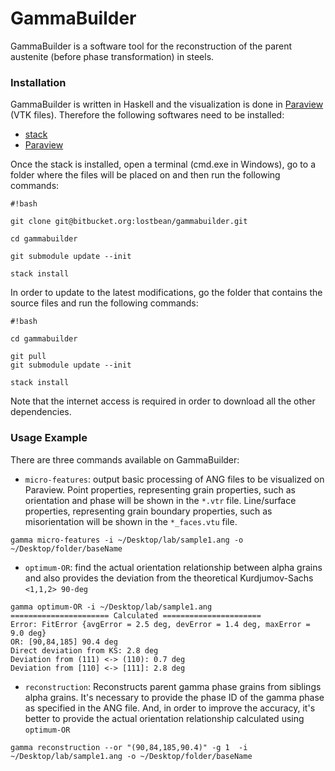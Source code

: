 # GammaBuilder #

GammaBuilder is a software tool for the reconstruction of the parent austenite (before phase transformation) in steels.

### Installation ###

GammaBuilder is written in Haskell and the visualization is done in [Paraview](http://www.paraview.org/) (VTK files). Therefore the following softwares need to be installed:

* [stack](http://docs.haskellstack.org/en/stable/install_and_upgrade/#installupgrade)
* [Paraview](http://www.paraview.org/download/)

Once the stack is installed, open a terminal (cmd.exe in Windows), go to a folder where the files will be placed on and then run the following commands:

```
#!bash

git clone git@bitbucket.org:lostbean/gammabuilder.git

cd gammabuilder

git submodule update --init

stack install

```

In order to update to the latest modifications, go the folder that contains the source files and run the following commands:

```
#!bash

cd gammabuilder

git pull
git submodule update --init

stack install

```

Note that the internet access is required in order to download all the other dependencies.


### Usage Example ###

There are three commands available on GammaBuilder:

- `micro-features`: output basic processing of ANG files to be visualized on Paraview. Point properties, representing grain properties, such as orientation and phase will be shown in the `*.vtr` file. Line/surface properties, representing grain boundary properties, such as misorientation will be shown in the `*_faces.vtu` file.
```
gamma micro-features -i ~/Desktop/lab/sample1.ang -o ~/Desktop/folder/baseName
```

- `optimum-OR`: find the actual orientation relationship between alpha grains and also provides the deviation from the theoretical Kurdjumov-Sachs `<1,1,2> 90-deg`
```
gamma optimum-OR -i ~/Desktop/lab/sample1.ang
====================== Calculated ======================
Error: FitError {avgError = 2.5 deg, devError = 1.4 deg, maxError = 9.0 deg}
OR: [90,84,185] 90.4 deg
Direct deviation from KS: 2.8 deg
Deviation from (111) <-> (110): 0.7 deg
Deviation from [110] <-> [111]: 2.8 deg
```

- `reconstruction`: Reconstructs parent gamma phase grains from siblings alpha grains. It's necessary to provide the phase ID of the gamma phase as specified in the ANG file. And, in order to improve the accuracy, it's better to provide the actual orientation relationship calculated using `optimum-OR`
```
gamma reconstruction --or "(90,84,185,90.4)" -g 1  -i ~/Desktop/lab/sample1.ang -o ~/Desktop/folder/baseName
```
